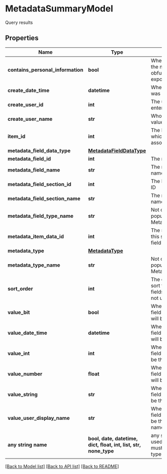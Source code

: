 # MetadataSummaryModel

Query results

## Properties
Name | Type | Description | Notes
------------ | ------------- | ------------- | -------------
**contains_personal_information** | **bool** | When this is set to true, the metadata will be obfuscated during export | [optional] 
**create_date_time** | **datetime** | When the field value was created | [optional] 
**create_user_id** | **int** | The user id of who entered the field value | [optional] 
**create_user_name** | **str** | Who entered the field value | [optional] 
**item_id** | **int** | The ID of the item to which this metadata is associated | [optional] 
**metadata_field_data_type** | [**MetadataFieldDataType**](MetadataFieldDataType.md) |  | [optional] 
**metadata_field_id** | **int** | The metadata field id | [optional] 
**metadata_field_name** | **str** | The metadata field name | [optional] 
**metadata_field_section_id** | **int** | The Metadata section ID | [optional] 
**metadata_field_section_name** | **str** | The metadata section name | [optional] 
**metadata_field_type_name** | **str** | Not currently populated, see MetadataFieldDataType | [optional] 
**metadata_item_data_id** | **int** | The sequence id for this specific metadata field | [optional] 
**metadata_type** | [**MetadataType**](MetadataType.md) |  | [optional] 
**metadata_type_name** | **str** | Not currently populated, see MetadataType | [optional] 
**sort_order** | **int** | The order in which to sort the metadata fields.  This is currently not utilized. | [optional] 
**value_bit** | **bool** | When this metadata field is a boolean this will be the value | [optional] 
**value_date_time** | **datetime** | When this metadata field is a datetime this will be the value | [optional] 
**value_int** | **int** | When this metadata field is a user this will be the user id | [optional] 
**value_number** | **float** | When this metadata field is a number this will be the value | [optional] 
**value_string** | **str** | When this metadata field is a string this will be the value | [optional] 
**value_user_display_name** | **str** | When this metadata field is a user this will be the user display name | [optional] 
**any string name** | **bool, date, datetime, dict, float, int, list, str, none_type** | any string name can be used but the value must be the correct type | [optional]

[[Back to Model list]](../README.md#documentation-for-models) [[Back to API list]](../README.md#documentation-for-api-endpoints) [[Back to README]](../README.md)



